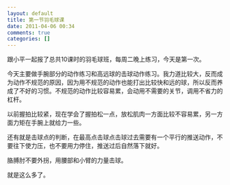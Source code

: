 ```yaml
---
layout: default
title: 第一节羽毛球课
date: 2011-04-06 00:34
comments: true
categories: []
---
```

跟小平一起报了总共10课时的羽毛球班，每周二晚上练习，今天是第一次。

今天主要做手腕部分的动作练习和高远球的击球动作练习。我力道比较大，反而成为动作不规范的原因，因为用不规范的动作也能打出比较快和远的球，所以反而养成了不好的习惯。不规范的动作比较容易累，会动用不需要的关节，调用不省力的杠杆。

以前握拍比较紧，现在学会了握拍松一点，放松肌肉一方面比较不容易累，另一方面力矩在手腕上就给力一些。

还有就是击球点的判断，在最高点击球点击球过去需要有一个平行的推送动作，不要往下使力压，也不要用力停住，推送过后自然落下就好。

胳膊肘不要外拐，用腰部和小臂的力量击球。

就是这么多了。
